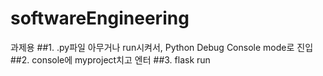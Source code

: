 # softwareEngineering
과제용
##1. .py파일 아무거나 run시켜서, Python Debug Console mode로 진입
##2. console에 myproject치고 엔터
##3. flask run
